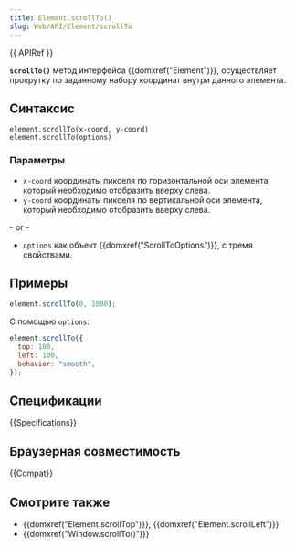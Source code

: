 ```yaml
---
title: Element.scrollTo()
slug: Web/API/Element/scrollTo
---
```


{{ APIRef }}

**`scrollTo()`** метод интерфейса {{domxref("Element")}}, осуществляет прокрутку по заданному набору координат внутри данного элемента.

## Синтаксис

```
element.scrollTo(x-coord, y-coord)
element.scrollTo(options)
```

### Параметры

- `x-coord` координаты пикселя по горизонтальной оси элемента, который необходимо отобразить вверху слева.
- `y-coord` координаты пикселя по вертикальной оси элемента, который необходимо отобразить вверху слева.

\- or -

- `options` как объект {{domxref("ScrollToOptions")}}, с тремя свойствами.

## Примеры

```js
element.scrollTo(0, 1000);
```

С помощью `options`:

```js
element.scrollTo({
  top: 100,
  left: 100,
  behavior: "smooth",
});
```

## Спецификации

{{Specifications}}

## Браузерная совместимость

{{Compat}}

## Смотрите также

- {{domxref("Element.scrollTop")}}, {{domxref("Element.scrollLeft")}}
- {{domxref("Window.scrollTo()")}}
